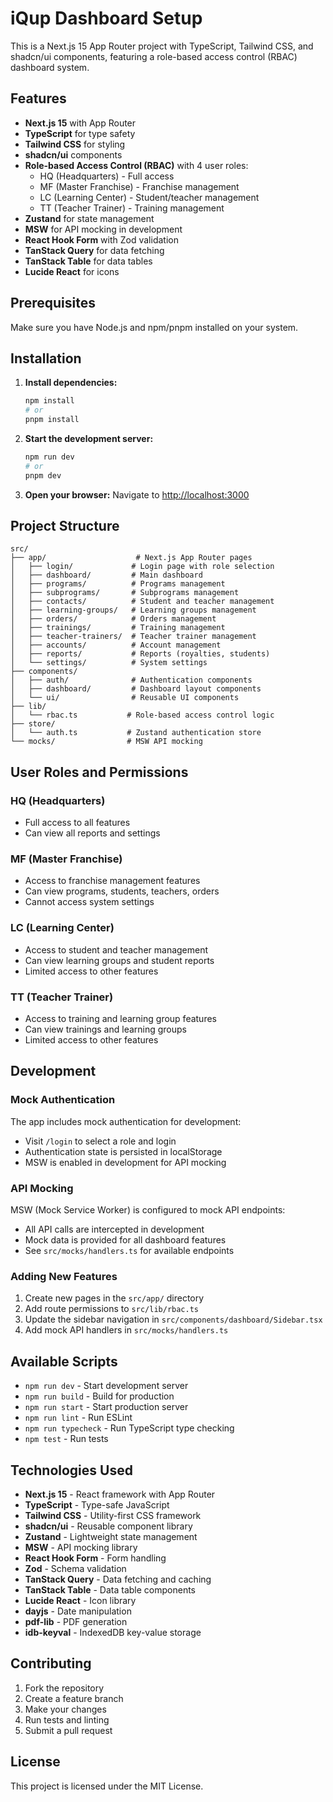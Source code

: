 # iQup Dashboard Setup

This is a Next.js 15 App Router project with TypeScript, Tailwind CSS, and shadcn/ui components, featuring a role-based access control (RBAC) dashboard system.

## Features

- **Next.js 15** with App Router
- **TypeScript** for type safety
- **Tailwind CSS** for styling
- **shadcn/ui** components
- **Role-based Access Control (RBAC)** with 4 user roles:
  - HQ (Headquarters) - Full access
  - MF (Master Franchise) - Franchise management
  - LC (Learning Center) - Student/teacher management
  - TT (Teacher Trainer) - Training management
- **Zustand** for state management
- **MSW** for API mocking in development
- **React Hook Form** with Zod validation
- **TanStack Query** for data fetching
- **TanStack Table** for data tables
- **Lucide React** for icons

## Prerequisites

Make sure you have Node.js and npm/pnpm installed on your system.

## Installation

1. **Install dependencies:**
   ```bash
   npm install
   # or
   pnpm install
   ```

2. **Start the development server:**
   ```bash
   npm run dev
   # or
   pnpm dev
   ```

3. **Open your browser:**
   Navigate to [http://localhost:3000](http://localhost:3000)

## Project Structure

```
src/
├── app/                    # Next.js App Router pages
│   ├── login/             # Login page with role selection
│   ├── dashboard/         # Main dashboard
│   ├── programs/          # Programs management
│   ├── subprograms/       # Subprograms management
│   ├── contacts/          # Student and teacher management
│   ├── learning-groups/   # Learning groups management
│   ├── orders/            # Orders management
│   ├── trainings/         # Training management
│   ├── teacher-trainers/  # Teacher trainer management
│   ├── accounts/          # Account management
│   ├── reports/           # Reports (royalties, students)
│   └── settings/          # System settings
├── components/
│   ├── auth/              # Authentication components
│   ├── dashboard/         # Dashboard layout components
│   └── ui/                # Reusable UI components
├── lib/
│   └── rbac.ts           # Role-based access control logic
├── store/
│   └── auth.ts           # Zustand authentication store
└── mocks/                # MSW API mocking
```

## User Roles and Permissions

### HQ (Headquarters)
- Full access to all features
- Can view all reports and settings

### MF (Master Franchise)
- Access to franchise management features
- Can view programs, students, teachers, orders
- Cannot access system settings

### LC (Learning Center)
- Access to student and teacher management
- Can view learning groups and student reports
- Limited access to other features

### TT (Teacher Trainer)
- Access to training and learning group features
- Can view trainings and learning groups
- Limited access to other features

## Development

### Mock Authentication
The app includes mock authentication for development:
- Visit `/login` to select a role and login
- Authentication state is persisted in localStorage
- MSW is enabled in development for API mocking

### API Mocking
MSW (Mock Service Worker) is configured to mock API endpoints:
- All API calls are intercepted in development
- Mock data is provided for all dashboard features
- See `src/mocks/handlers.ts` for available endpoints

### Adding New Features
1. Create new pages in the `src/app/` directory
2. Add route permissions to `src/lib/rbac.ts`
3. Update the sidebar navigation in `src/components/dashboard/Sidebar.tsx`
4. Add mock API handlers in `src/mocks/handlers.ts`

## Available Scripts

- `npm run dev` - Start development server
- `npm run build` - Build for production
- `npm run start` - Start production server
- `npm run lint` - Run ESLint
- `npm run typecheck` - Run TypeScript type checking
- `npm test` - Run tests

## Technologies Used

- **Next.js 15** - React framework with App Router
- **TypeScript** - Type-safe JavaScript
- **Tailwind CSS** - Utility-first CSS framework
- **shadcn/ui** - Reusable component library
- **Zustand** - Lightweight state management
- **MSW** - API mocking library
- **React Hook Form** - Form handling
- **Zod** - Schema validation
- **TanStack Query** - Data fetching and caching
- **TanStack Table** - Data table components
- **Lucide React** - Icon library
- **dayjs** - Date manipulation
- **pdf-lib** - PDF generation
- **idb-keyval** - IndexedDB key-value storage

## Contributing

1. Fork the repository
2. Create a feature branch
3. Make your changes
4. Run tests and linting
5. Submit a pull request

## License

This project is licensed under the MIT License.

